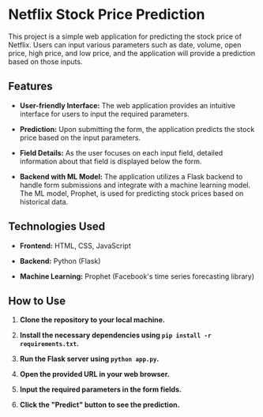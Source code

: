 # Netflix Stock Price Prediction

This project is a simple web application for predicting the stock price of Netflix. Users can input various parameters such as date, volume, open price, high price, and low price, and the application will provide a prediction based on those inputs.

## **Features**

- **User-friendly Interface:** The web application provides an intuitive interface for users to input the required parameters.

- **Prediction:** Upon submitting the form, the application predicts the stock price based on the input parameters.

- **Field Details:** As the user focuses on each input field, detailed information about that field is displayed below the form.

- **Backend with ML Model:** The application utilizes a Flask backend to handle form submissions and integrate with a machine learning model. The ML model, Prophet, is used for predicting stock prices based on historical data.

## **Technologies Used**

- **Frontend:** HTML, CSS, JavaScript

- **Backend:** Python (Flask)

- **Machine Learning:** Prophet (Facebook's time series forecasting library)

## **How to Use**

1. **Clone the repository to your local machine.**

2. **Install the necessary dependencies using `pip install -r requirements.txt`.**

3. **Run the Flask server using `python app.py`.**

4. **Open the provided URL in your web browser.**

5. **Input the required parameters in the form fields.**

6. **Click the "Predict" button to see the prediction.**

